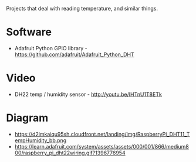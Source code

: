 Projects that deal with reading temperature, and similar things.

Software
========
* Adafruit Python GPIO library - https://github.com/adafruit/Adafruit_Python_DHT 

Video
=====
* DH22 temp / humidity sensor - http://youtu.be/IHTnU1T8ETk


Diagram
=======
* https://d2imkaiqu95sh.cloudfront.net/landing/img/RaspberryPi_DHT11_TempHumidity_bb.png
* https://learn.adafruit.com/system/assets/assets/000/001/866/medium800/raspberry_pi_dht22wiring.gif?1396776954
